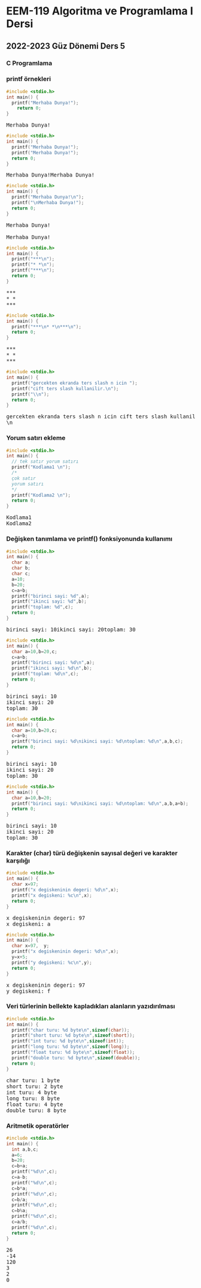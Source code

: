 # EEM-119 Algoritma ve Programlama I Dersi

## 2022-2023 Güz Dönemi Ders 5

### C Programlama

### printf örnekleri

```C
#include <stdio.h>
int main() {
  printf("Merhaba Dunya!");  
    return 0;
}
``` 

<pre>Merhaba Dunya!</pre>


```C
#include <stdio.h>
int main() {
  printf("Merhaba Dunya!");
  printf("Merhaba Dunya!");
  return 0;
}
```


<pre>Merhaba Dunya!Merhaba Dunya!</pre>


```C
#include <stdio.h>
int main() {  
  printf("Merhaba Dunya!\n");
  printf("\nMerhaba Dunya!");
  return 0;
}
```


<pre>Merhaba Dunya!

Merhaba Dunya!</pre>


```C
#include <stdio.h>
int main() {
  printf("***\n");
  printf("* *\n");
  printf("***\n");
  return 0;
}
```

<pre>
***
* *
***
</pre>



```C
#include <stdio.h>
int main() {
  printf("***\n* *\n***\n");
  return 0;
}
```


<pre>
***
* *
***
</pre>



```C
#include <stdio.h>
int main() {
  printf("gercekten ekranda ters slash n icin ");
  printf("cift ters slash kullanilir.\n");
  printf("\\n");
  return 0;
}
```

<pre>gercekten ekranda ters slash n icin cift ters slash kullanilir.
\n</pre>

### Yorum satırı ekleme

```C
#include <stdio.h>
int main() {
  // tek satır yorum satırı
  printf("Kodlama1 \n");
  /*
  çok satır 
  yorum satırı
  */
  printf("Kodlama2 \n");
  return 0;
}
```


<pre>Kodlama1 
Kodlama2 </pre>


### Değişken tanımlama ve printf() fonksiyonunda kullanımı


```C
#include <stdio.h>
int main() {
  char a;
  char b;
  char c;
  a=10;
  b=20;
  c=a+b;
  printf("birinci sayi: %d",a);
  printf("ikinci sayi: %d",b);
  printf("toplam: %d",c);
  return 0;
}
```


<pre>birinci sayi: 10ikinci sayi: 20toplam: 30</pre>


```C
#include <stdio.h>
int main() {
  char a=10,b=20,c;
  c=a+b;
  printf("birinci sayi: %d\n",a);
  printf("ikinci sayi: %d\n",b);
  printf("toplam: %d\n",c);
  return 0;
}
```

<pre>
birinci sayi: 10
ikinci sayi: 20
toplam: 30
</pre>



```C
#include <stdio.h>
int main() {
  char a=10,b=20,c;
  c=a+b;
  printf("birinci sayi: %d\nikinci sayi: %d\ntoplam: %d\n",a,b,c);
  return 0;
}
```

<pre>
birinci sayi: 10
ikinci sayi: 20
toplam: 30
</pre>



```C
#include <stdio.h>
int main() {
  char a=10,b=20;
  printf("birinci sayi: %d\nikinci sayi: %d\ntoplam: %d\n",a,b,a+b);
  return 0;
}
```

<pre>
birinci sayi: 10
ikinci sayi: 20
toplam: 30
</pre>



### Karakter (char) türü değişkenin sayısal değeri ve karakter karşılığı


```C
#include <stdio.h>
int main() {
  char x=97;
  printf("x degiskeninin degeri: %d\n",x);
  printf("x degiskeni: %c\n",x);
  return 0;
}
```


<pre>
x degiskeninin degeri: 97
x degiskeni: a
</pre>



```C
#include <stdio.h>
int main() {
  char x=97,  y;
  printf("x degiskeninin degeri: %d\n",x);
  y=x+5;
  printf("y degiskeni: %c\n",y);
  return 0;
}
```


<pre>
x degiskeninin degeri: 97
y degiskeni: f
</pre>


### Veri türlerinin bellekte kapladıkları alanların yazıdırılması


```C
#include <stdio.h>
int main() {
  printf("char turu: %d byte\n",sizeof(char));
  printf("short turu: %d byte\n",sizeof(short));
  printf("int turu: %d byte\n",sizeof(int));
  printf("long turu: %d byte\n",sizeof(long));
  printf("float turu: %d byte\n",sizeof(float));
  printf("double turu: %d byte\n",sizeof(double));
  return 0;
}
```


<pre>
char turu: 1 byte
short turu: 2 byte
int turu: 4 byte
long turu: 8 byte
float turu: 4 byte
double turu: 8 byte
</pre>


### Aritmetik operatörler


```C
#include <stdio.h>
int main() {
  int a,b,c;
  a=6;
  b=20;
  c=b+a;
  printf("%d\n",c);
  c=a-b;
  printf("%d\n",c);
  c=b*a;
  printf("%d\n",c);
  c=b/a;
  printf("%d\n",c);
  c=b%a;
  printf("%d\n",c);
  c=a/b;
  printf("%d\n",c);
  return 0;
}
```


<pre>
26
-14
120
3
2
0
</pre>